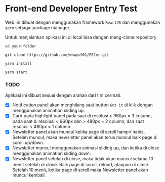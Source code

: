 # Front-end Developer Entry Test

Web ini dibuat dengan menggunakan framework `ReactJS` dan menggunakan
`yarn` sebagai package manager.

Untuk menjalankan aplikasi ini di local bisa dengan meng-clone repository

```
cd your-folder

git clone https://github.com/whayu901/FECer.git

yarn install

yarn start
```


### TODO
Aplikasi ini dibuat sesuai dengan arahan dari tim cermati.

- [x] Notification panel akan menghilang saat button `Got it` di klik dengan menggunakan
animation sliding up.
- [x] Card pada highlight panel pada saat di resolusi > 960px = 3 column,
pada saat di resolusi < 960px dan > 480px = 2 column, dan saat
resolusi < 480px = 1 column.
- [x] Newsletter panel akan muncul ketika page di scroll hampir habis.
Setelah muncul, maka newsletter panel akan terus muncul baik page di scroll up/down.
- [x] Newsletter muncul menggunakan animasi sliding up, dan ketika di close
menggunakan animation sliding down.
- [x] Newsletter panel setelah di close, maka tidak akan muncul selama 10 menit setelah
di close. Baik page di scroll, reload, ataupun di close. Setelah 10 menit, ketika page
di scroll maka Newsletter panel akan muncul kembali.
